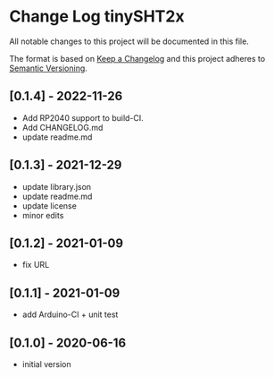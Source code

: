 # Change Log tinySHT2x

All notable changes to this project will be documented in this file.

The format is based on [Keep a Changelog](http://keepachangelog.com/)
and this project adheres to [Semantic Versioning](http://semver.org/).


## [0.1.4] - 2022-11-26
- Add RP2040 support to build-CI.
- Add CHANGELOG.md
- update readme.md


## [0.1.3] - 2021-12-29
- update library.json
- update readme.md
- update license
- minor edits

## [0.1.2] - 2021-01-09
- fix URL

## [0.1.1] - 2021-01-09
- add Arduino-CI + unit test

## [0.1.0] - 2020-06-16
- initial version


